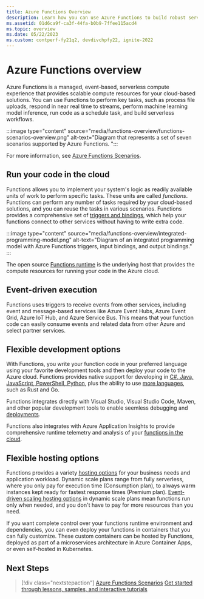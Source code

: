 ```yaml
---
title: Azure Functions Overview 
description: Learn how you can use Azure Functions to build robust serverless apps.
ms.assetid: 01d6ca9f-ca3f-44fa-b0b9-7ffee115acd4
ms.topic: overview
ms.date: 05/22/2023
ms.custom: contperf-fy21q2, devdivchpfy22, ignite-2022
---
```


# Azure Functions overview

Azure Functions is a managed, event-based, serverless compute experience that provides scalable compute resources for your cloud-based solutions. You can use Functions to perform key tasks, such as process file uploads, respond in near real time to streams, perform machine learning model inference, run code as a schedule task, and build serverless workflows. 

:::image type="content" source="media/functions-overview/functions-scenarios-overview.png" alt-text="Diagram that represents a set of seven scenarios supported by Azure Functions. ":::

For more information, see [Azure Functions Scenarios](functions-scenarios.md).

## Run your code in the cloud

Functions allows you to implement your system's logic as readily available units of work to perform specific tasks. These units are called _functions_. Functions can perform any number of tasks required by your cloud-based solutions, and you can reuse the tasks in various scenarios. Functions provides a comprehensive set of [triggers and bindings](functions-triggers-bindings.md), which help your functions connect to other services without having to write extra code. 

:::image type="content" source="media/functions-overview/integrated-programming-model.png" alt-text="Diagram of an integrated programming model with Azure Functions triggers, input bindings, and output bindings." :::

The open source [Functions runtime](https://github.com/Azure/azure-functions-host) is the underlying host that provides the compute resources for running your code in the Azure cloud. 

## Event-driven execution

Functions uses triggers to receive events from other services, including event and message-based services like Azure Event Hubs, Azure Event Grid, Azure IoT Hub, and Azure Service Bus. This means that your function code can easily consume events and related data from other Azure and select partner services. 

## Flexible development options

With Functions, you write your function code in your preferred language using your favorite development tools and then deploy your code to the Azure cloud. Functions provides native support for developing in [C#, Java, JavaScript, PowerShell, Python](./supported-languages.md), plus the ability to use [more languages](./functions-custom-handlers.md), such as Rust and Go. 

Functions integrates directly with Visual Studio, Visual Studio Code, Maven, and other popular development tools to enable seemless debugging and [deployments](functions-deployment-technologies.md). 

Functions also integrates with Azure Application Insights to provide comprehensive runtime telemetry and analysis of your [functions in the cloud](functions-monitoring.md).

## Flexible hosting options

Functions provides a variety [hosting options](functions-scale.md) for your business needs and application workload. Dynamic scale plans range from fully serverless, where you only pay for execution time (Consumption plan), to always warm instances kept ready for fastest response times (Premium plan). [Event-driven scaling hosting options](./functions-scale.md#scale) in dynamic scale plans mean functions run only when needed, and you don't have to pay for more resources than you need.

If you want complete control over your functions runtime environment and dependencies, you can even deploy your functions in containers that you can fully customize. These custom containers can be hosted by Functions, deployed as part of a microservices architecture in Azure Container Apps, or even self-hosted in Kubernetes. 

## Next Steps

> [!div class="nextstepaction"]
> [Azure Functions Scenarios](./functions-scenarios.md)
> [Get started through lessons, samples, and interactive tutorials](./functions-get-started.md)
